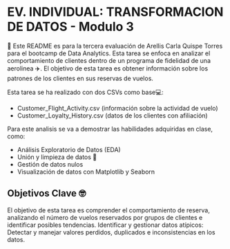 # EV. INDIVIDUAL: TRANSFORMACION DE DATOS - Modulo 3

📖 Este README es para la tercera evaluación de Arellis Carla Quispe Torres para el bootcamp de Data Analytics. Esta tarea se enfoca en analizar el comportamiento de clientes dentro de un programa de fidelidad de una aerolinea ✈️. El objetivo de esta tarea es obtener información sobre los patrones de los clientes en sus reservas de vuelos.

Esta tarea se ha realizado con dos CSVs como base💻:
- Customer_Flight_Activity.csv (información sobre la actividad de vuelo)
- Customer_Loyalty_History.csv (datos de los clientes con afiliación)

Para este analisis se va a demostrar las habilidades adquiridas en clase, como:
- Análisis Exploratorio de Datos (EDA)
- Unión y limpieza de datos 🧹
- Gestión de datos nulos
- Visualización de datos con Matplotlib y Seaborn

## Objetivos Clave 🤓

El objetivo de esta tarea es comprender el comportamiento de reserva, analizando el número de vuelos reservados por grupos de clientes e identificar posibles tendencias.
Identificar y gestionar datos atípicos: Detectar y manejar valores perdidos, duplicados e inconsistencias en los datos.
